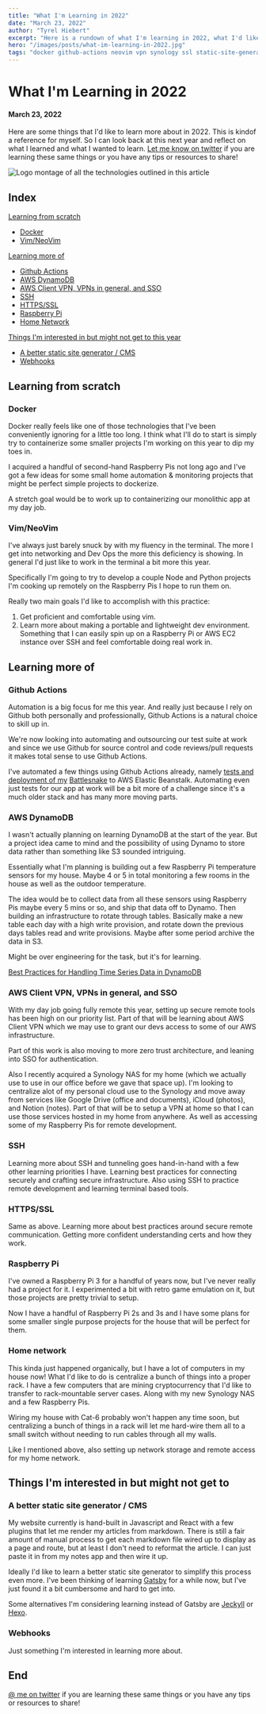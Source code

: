 ```yaml
---
title: "What I'm Learning in 2022"
date: "March 23, 2022"
author: "Tyrel Hiebert"
excerpt: "Here is a rundown of what I'm learning in 2022, what I'd like to learn in 2022, and some things I know I just wont have time for in 2022."
hero: "/images/posts/what-im-learning-in-2022.jpg"
tags: "docker github-actions neovim vpn synology ssl static-site-generators"
---
```

# What I'm Learning in 2022
#### March 23, 2022

Here are some things that I'd like to learn more about in 2022. This is kindof a reference for myself. So I can look back at this next year and reflect on what I learned and what I wanted to learn. [Let me know on twitter](https://twitter.com/tyrelhiebert) if you are learning these same things or you have any tips or resources to share!

![Logo montage of all the technologies outlined in this article](what-im-learning-in-2022.jpg)

## Index

[Learning from scratch](#learning-from-scratch)

* [Docker](#docker)
* [Vim/NeoVim](#vimneovim)

[Learning more of](#learning-more-of)

* [Github Actions](#github-actions)
* [AWS DynamoDB](#aws-dynamodb)
* [AWS Client VPN, VPNs in general, and SSO](#aws-client-vpn-vpns-in-general-and-sso)
* [SSH](#ssh)
* [HTTPS/SSL](#httpsssl)
* [Raspberry Pi](#raspberry-pi)
* [Home Network](#home-network)

[Things I'm interested in but might not get to this year](#things-im-interested-in-but-might-not-get-to-this-year)

* [A better static site generator / CMS](#a-better-static-site-generator--cms)
* [Webhooks](#webhooks)

## Learning from scratch

### Docker
Docker really feels like one of those technologies that I've been conveniently ignoring for a little too long. I think what I'll do to start is simply try to containerize some smaller projects I'm working on this year to dip my toes in.

I acquired a handful of second-hand Raspberry Pis not long ago and I've got a few ideas for some small home automation & monitoring projects that might be perfect simple projects to dockerize.

A stretch goal would be to work up to containerizing our monolithic app at my day job.

### Vim/NeoVim
I've always just barely snuck by with my fluency in the terminal. The more I get into networking and Dev Ops the more this deficiency is showing. In general I'd just like to work in the terminal a bit more this year.

Specifically I'm going to try to develop a couple Node and Python projects I'm cooking up remotely on the Raspberry Pis I hope to run them on.

Really two main goals I'd like to accomplish with this practice:
1. Get proficient and comfortable using vim.
2. Learn more about making a portable and lightweight dev environment. Something that I can easily spin up on a Raspberry Pi or AWS EC2 instance over SSH and feel comfortable doing real work in.

## Learning more of

### Github Actions
Automation is a big focus for me this year. And really just because I rely on Github both personally and professionally, Github Actions is a natural choice to skill up in.

We're now looking into automating and outsourcing our test suite at work and since we use Github for source control and code reviews/pull requests it makes total sense to use Github Actions.

I've automated a few things using Github Actions already, namely [tests and deployment of my](https://github.com/tyrelh/battlesnake-typescript-node) [Battlesnake](https://play.battlesnake.com/) to AWS Elastic Beanstalk. Automating even just tests for our app at work will be a bit more of a challenge since it's a much older stack and has many more moving parts.

### AWS DynamoDB
I wasn't actually planning on learning DynamoDB at the start of the year. But a project idea came to mind and the possibility of using Dynamo to store data rather than something like S3 sounded intriguing.

Essentially what I'm planning is building out a few Raspberry Pi temperature sensors for my house. Maybe 4 or 5 in total monitoring a few rooms in the house as well as the outdoor temperature.

The idea would be to collect data from all these sensors using Raspberry Pis maybe every 5 mins or so, and ship that data off to Dynamo. Then building an infrastructure to rotate through tables. Basically make a new table each day with a high write provision, and rotate down the previous days tables read and write provisions. Maybe after some period archive the data in S3.

Might be over engineering for the task, but it's for learning.

[Best Practices for Handling Time Series Data in DynamoDB](https://docs.aws.amazon.com/amazondynamodb/latest/developerguide/bp-time-series.html)

### AWS Client VPN, VPNs in general, and SSO
With my day job going fully remote this year, setting up secure remote tools has been high on our priority list. Part of that will be learning about AWS Client VPN which we may use to grant our devs access to some of our AWS infrastructure.

Part of this work is also moving to more zero trust architecture, and leaning into SSO for authentication.

Also I recently acquired a Synology NAS for my home (which we actually use to use in our office before we gave that space up). I'm looking to centralize alot of my personal cloud use to the Synology and move away from services like Google Drive (office and documents), iCloud (photos), and Notion (notes). Part of that will be to setup a VPN at home so that I can use those services hosted in my home from anywhere. As well as accessing some of my Raspberry Pis for remote development.

### SSH
Learning more about SSH and tunneling goes hand-in-hand with a few other learning priorities I have. Learning best practices for connecting securely and crafting secure infrastructure. Also using SSH to practice remote development and learning terminal based tools.

### HTTPS/SSL
Same as above. Learning more about best practices around secure remote communication. Getting more confident understanding certs and how they work.

### Raspberry Pi
I've owned a Raspberry Pi 3 for a handful of years now, but I've never really had a project for it. I experimented a bit with retro game emulation on it, but those projects are pretty trivial to setup.

Now I have a handful of Raspberry Pi 2s and 3s and I have some plans for some smaller single purpose projects for the house that will be perfect for them.

### Home network
This kinda just happened organically, but I have a lot of computers in my house now! What I'd like to do is centralize a bunch of things into a proper rack. I have a few computers that are mining cryptocurrency that I'd like to transfer to rack-mountable server cases. Along with my new Synology NAS and a few Raspberry Pis.

Wiring my house with Cat-6 probably won't happen any time soon, but centralizing a bunch of things in a rack will let me hard-wire them all to a small switch without needing to run cables through all my walls.

Like I mentioned above, also setting up network storage and remote access for my home network.

## Things I'm interested in but might not get to

### A better static site generator / CMS
My website currently is hand-built in Javascript and React with a few plugins that let me render my articles from markdown. There is still a fair amount of manual process to get each markdown file wired up to display as a page and route, but at least I don't need to reformat the article. I can just paste it in from my notes app and then wire it up.

Ideally I'd like to learn a better static site generator to simplify this process even more. I've been thinking of learning [Gatsby](https://www.gatsbyjs.com/) for a while now, but I've just found it a bit cumbersome and hard to get into.

Some alternatives I'm considering learning instead of Gatsby are [Jeckyll](https://jekyllrb.com/) or [Hexo](https://hexo.io/).

### Webhooks
Just something I'm interested in learning more about.

## End

[@ me on twitter](https://twitter.com/tyrelhiebert) if you are learning these same things or you have any tips or resources to share!